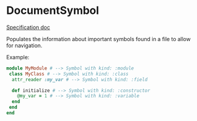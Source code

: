 # DocumentSymbol

[Specification doc](https://microsoft.github.io/language-server-protocol/specifications/specification-current/#textDocument_documentSymbol)

Populates the information about important symbols found in a file to allow for navigation.

Example:

~~~ruby
module MyModule # --> Symbol with kind: :module
 class MyClass # --> Symbol with kind: :class
  attr_reader :my_var # --> Symbol with kind: :field

  def initialize # --> Symbol with kind: :constructor
    @my_var = 1 # --> Symbol with kind: :variable
  end
 end
end
~~~